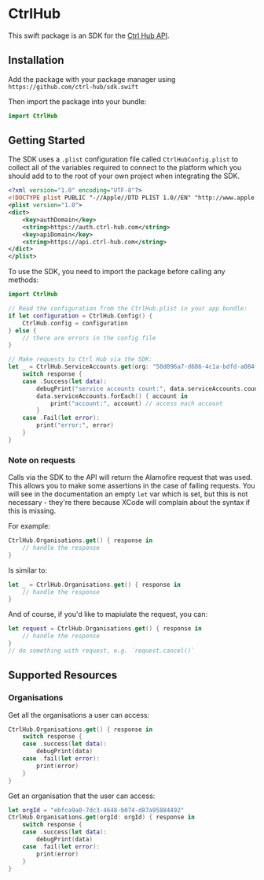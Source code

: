 # CtrlHub

This swift package is an SDK for the [Ctrl Hub API](https://docs.ctrl-hub.com/api-reference).


## Installation

Add the package with your package manager using `https://github.com/ctrl-hub/sdk.swift`

Then import the package into your bundle:

```swift
import CtrlHub
```


## Getting Started

The SDK uses a `.plist` configuration file called `CtrlHubConfig.plist` to collect all of the variables required to connect to the platform which you should add to to the root of your own project when integrating the SDK.

```xml
<?xml version="1.0" encoding="UTF-8"?>
<!DOCTYPE plist PUBLIC "-//Apple//DTD PLIST 1.0//EN" "http://www.apple.com/DTDs/PropertyList-1.0.dtd">
<plist version="1.0">
<dict>
    <key>authDomain</key>
    <string>https://auth.ctrl-hub.com</string>
    <key>apiDomain</key>
    <string>https://api.ctrl-hub.com</string>
</dict>
</plist>
```

To use the SDK, you need to import the package before calling any methods:

```swift
import CtrlHub

// Read the configuration from the CtrlHub.plist in your app bundle:
if let configuration = CtrlHub.Config() {
    CtrlHub.config = configuration
} else {
    // there are errors in the config file
}

// Make requests to Ctrl Hub via the SDK:
let _ = CtrlHub.ServiceAccounts.get(org: "50d096a7-d686-4c1a-bdfd-a084f42e8043") { response in
    switch response {
    case .Success(let data):
        debugPrint("service accounts count:", data.serviceAccounts.count)
        data.serviceAccounts.forEach() { account in
            print("account:", account) // access each account
        }
    case .Fail(let error):
        print("error:", error)
    }
}
```


### Note on requests

Calls via the SDK to the API will return the Alamofire request that was used. This allows you to make some assertions in the case of failing requests. You will see in the documentation an empty `let` var which is set, but this is not necessary - they're there because XCode will complain about the syntax if this is missing.

For example:

```swift
CtrlHub.Organisations.get() { response in
    // handle the response
}
```

Is similar to:

```swift
let _ = CtrlHub.Organisations.get() { response in
    // handle the response
}
```

And of course, if you'd like to mapiulate the request, you can:

```swift
let request = CtrlHub.Organisations.get() { response in
    // handle the response
}
// do something with request, e.g. `request.cancel()`
```


## Supported Resources

### Organisations

Get all the organisations a user can access:

```swift
CtrlHub.Organisations.get() { response in
    switch response {
    case .success(let data):
        debugPrint(data)
    case .fail(let error):
        print(error)
    }
}
```

Get an organisation that the user can access:

```swift
let orgId = "ebfca9a0-7dc3-4648-b074-d87a95884492"
CtrlHub.Organisations.get(orgId: orgId) { response in
    switch response {
    case .success(let data):
        debugPrint(data)
    case .fail(let error):
        print(error)
    }
}
```
